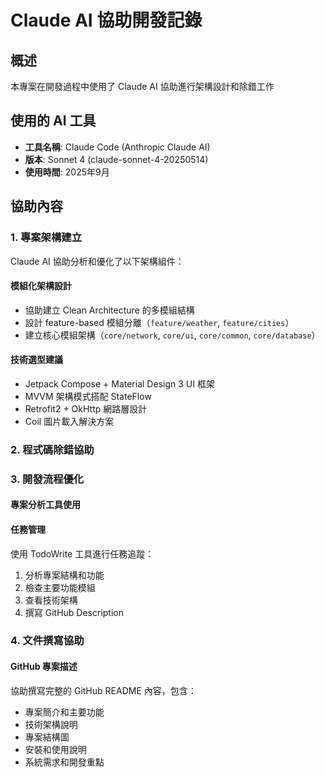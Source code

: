 # Claude AI 協助開發記錄

## 概述
本專案在開發過程中使用了 Claude AI 協助進行架構設計和除錯工作

## 使用的 AI 工具
- **工具名稱**: Claude Code (Anthropic Claude AI)
- **版本**: Sonnet 4 (claude-sonnet-4-20250514)
- **使用時間**: 2025年9月

## 協助內容

### 1. 專案架構建立
Claude AI 協助分析和優化了以下架構組件：

#### 模組化架構設計
- 協助建立 Clean Architecture 的多模組結構
- 設計 feature-based 模組分離（`feature/weather`, `feature/cities`）
- 建立核心模組架構（`core/network`, `core/ui`, `core/common`, `core/database`）

#### 技術選型建議
- Jetpack Compose + Material Design 3 UI 框架
- MVVM 架構模式搭配 StateFlow
- Retrofit2 + OkHttp 網路層設計
- Coil 圖片載入解決方案

### 2. 程式碼除錯協助

### 3. 開發流程優化

#### 專案分析工具使用

#### 任務管理
使用 TodoWrite 工具進行任務追蹤：
1. 分析專案結構和功能
2. 檢查主要功能模組
3. 查看技術架構
4. 撰寫 GitHub Description

### 4. 文件撰寫協助

#### GitHub 專案描述
協助撰寫完整的 GitHub README 內容，包含：
- 專案簡介和主要功能
- 技術架構說明
- 專案結構圖
- 安裝和使用說明
- 系統需求和開發重點